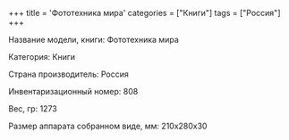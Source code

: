 +++
title = 'Фототехника мира'
categories = ["Книги"]
tags = ["Россия"]
+++

Название модели, книги: Фототехника мира

Категория: Книги

Страна производитель: Россия

Инвентаризационный номер: 808

Вес, гр: 1273

Размер аппарата  собранном виде, мм: 210х280х30

